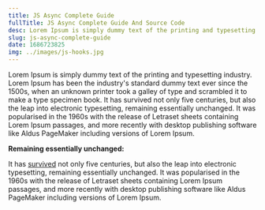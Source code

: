 ```yaml
---
title: JS Async Complete Guide
fullTitle: JS Async Complete Guide And Source Code
desc: Lorem Ipsum is simply dummy text of the printing and typesetting industry. Lorem Ipsum has been the industry's standard dummy text ever since the 1500s.
slug: js-async-complete-guide
date: 1686723825
img: ../images/js-hooks.jpg
---
```


Lorem Ipsum is simply dummy text of the printing and typesetting industry. Lorem Ipsum has been the industry's standard dummy text ever since the 1500s, when an unknown printer took a galley of type and scrambled it to make a type specimen book. It has survived not only five centuries, but also the leap into electronic typesetting, remaining essentially unchanged. It was popularised in the 1960s with the release of Letraset sheets containing Lorem Ipsum passages, and more recently with desktop publishing software like Aldus PageMaker including versions of Lorem Ipsum.

**Remaining essentially unchanged:**

It has [survived](https://www.unixtimestamp.com/) not only five centuries, but also the leap into electronic typesetting, remaining essentially unchanged. It was popularised in the 1960s with the release of Letraset sheets containing Lorem Ipsum passages, and more recently with desktop publishing software like Aldus PageMaker including versions of Lorem Ipsum.
